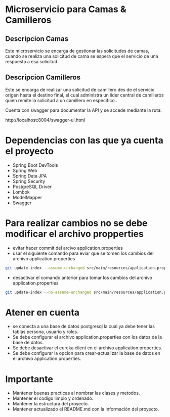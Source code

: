 # Microservicio para Camas & Camilleros

## Descripcion Camas
Este microservicio se encarga de gestionar las solicitudes de camas, cuando se realiza una solicitud de cama se espera que el servicio de una respuesta a esa solicitud.


## Descripcion Camilleros
Este se encarga de realizar una solicitud de camillero des de el servicio origen hasta el destino final, el cual administra un lider central de camilleros quien remite la solicitud a un camillero en especifico..

Cuenta con swagger para documentar la API y se accede mediante la ruta:

http://localhost:8004/swagger-ui.html

# Dependencias con las que ya cuenta el proyecto
- Spring Boot DevTools
- Spring Web
- Spring Data JPA
- Spring Security
- PostgreSQL Driver
- Lombok
- ModelMapper
- Swagger

# Para realizar cambios no se debe modificar el archivo propperties
- evitar hacer commit del arcivo application.properties
- usar el siguiente comando para eviar que se tomen los cambios del archivo application.properties
```bash  
git update-index --assume-unchanged src/main/resources/application.properties
```
- desactivar el comando anterior para tomar los cambios del archivo application.properties
```bash
git update-index --no-assume-unchanged src/main/resources/application.properties
```

# Atener en cuenta
- se conecta a una base de datos postgresql la cual ya debe tener las tablas persona, usuario y roles.
- Se debe configurar el archivo application.properties con los datos de la base de datos.
- Se debe desactivar el eureka client en el archivo application.properties.
- Se debe configurar la opcion para crear-actualizar la base de datos en el archivo application.properties.

# Importante
- Mantener buenas practicas al nombrar las clases y metodos.
- Mantener el codigo limpio y ordenado.
- Mantener la estructura del proyecto.
- Mantener actualizado el README.md con la información del proyecto.


 
